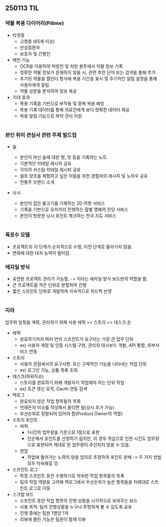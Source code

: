 ## 250113 TIL 
### 약물 복용 다이어리(Pillme)
- 타겟층
    - 고령층 (65세 이상)
    - 만성질환자
    - 보호자 및 간병인
- 메인 기능
    - OCR을 이용하여 처방전 및 처방 봉투에서 약물 정보 기록
    - 정확한 약물 정보가 존재하지 않을 시, 관련 추천 단어 또는 검색을 통해 추가
    - 추가된 약물을 캘린더 형식에 복용 기간을 표시 및 주기적인 알람 설정을 통해 사용자에게 알림
    - 약물 성분을 분석하여 정보 제공
- 기대 효과
    - 복용 기록을 기반으로 부작용 및 중복 복용 예방
    - 복용 기록 데이터를 통해 의료진에게 보다 명확한 데이터 제공
    - 복용 알림 기능으로 복약 관리 지원
#
### 본인 취미 관심사 관련 주제 빌드업
- 술
    - 본인이 마신 술에 대한 향, 맛 등을 기록하는 노트
    - 기본적인 칵테일 레시피 공유
    - 각자의 커스텀 칵테일 레시피 공유
    - 셀프 양조를 체험하고 싶은 이들을 위한 경험자의 레시피 및 노하우 공유
    - 전통주 브랜드 소개
    
- 낚시
    - 본인이 잡은 물고기를 기록하는 2D 어항 서비스
    - 기록을 기반으로 유저끼리 진행하는 월별 명예의 전당 서비스
    - 본인이 방문한 낚시 포인트 체크하는 전국 지도 서비스
#
### 폭포수 모델
- 프로젝트의 각 단계가 순차적으로 수행, 이전 단계로 돌아가지 않음.
- 변화에 대한 대처 능력이 떨어짐.

### 에자일 방식
- 유연한 프로젝트 관리가 가능함.
    -> 지라는 에자일 방식 보드판의 역할을 함.
- 큰 프로젝트를 작은 단위로 분할하여 진행
- 짧은 스프린트 단위로 개발하며 지속적으로 피드백 반영
#
### 지라
업무와 일정을 계획, 관리하기 위해 사용
에픽 >> 스토리 >> 데스크 순
- 에픽
	- 완료하기까지 여러 번의 스프린트가 요구되는 가장 큰 업무 단위
	- ex) 사용자 계정 및 인증 시스템 구현, 관리자 대시보드 개발, API 통합, 외부서비스 연동
- 스토리
	- 사용자 관점에서의 요구사항. 또는 구체적인 기능을 나타내는 작업 단위
	- ex) 로그인 기능, 상품 목록 조회
- 태스크(하위이슈)
	- 스토리를 완료하기 위해 개발자가 작업해야 하는 단위 작업
	- ex) 토큰 갱신 로직, Oauth 연동 검색
- 백로그
	- 완료되지 않은 작업 항목들의 목록
	- 언제든지 이슈를 작성해서 올리면 됨(상시 추가 가능)
	- 우선순위로 정렬되어 있어야 함(Product Owner의 역할)
- 스토리 포인트
	- 싸피
    	- 1시간의 업무량을 기준으로 1점으로 표현
    	- 단순해서 포인트를 선정하기 쉽지만, 이 경우 학습으로 인한 시간도 업무량으로 표현되어 제대로 된 업무량이 추산되지 않을 수 있음.
	- 현업
    	- 작업에 들어가는 노력의 양을 임의로 추정하여 포인트 분배
    	-> 두 가지 방법 모두 익숙해질 것.
- 스프린트 로그
	- 특정 스프린트 동안 수행하기로 약속한 작업 항목들의 목록
	- 팀의 작업 역량을 고려해 백로그에서 우선순위가 높은 항목들을 차례대로 스프린트 로그로 이동
- 스크럼 보드
	- 스프린트 동안 작업 항목의 진행 상황을 시각적으로 보여주는 보드
	- 사용 목적: 팀의 진행상황을 누구나 투명하게 볼 수 있도록 공유
	- 진행 중에는 팀원 1명당 1개
	- 리뷰에 올린 기능은 팀원이 함께 리뷰

	
